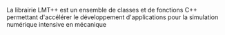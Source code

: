 <!-- @keyword LMTpp LMT++ Vec Mesh Conteneur Mat --> 
<!-- @group Cellule logiciels -->
<!-- @publish y-->
La librairie LMT++ est un ensemble de classes et de fonctions C++ permettant d'accélérer le développement d'applications pour la simulation numérique intensive en mécanique
